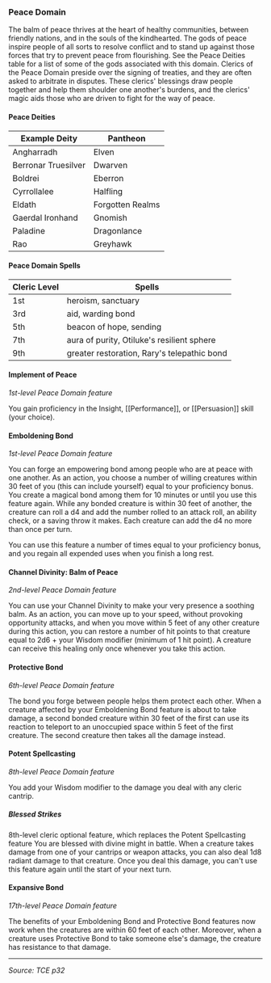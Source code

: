 ### Peace Domain

The balm of peace thrives at the heart of healthy communities, between friendly nations, and in the souls of the kindhearted. The gods of peace inspire people of all sorts to resolve conflict and to stand up against those forces that try to prevent peace from flourishing. See the Peace Deities table for a list of some of the gods associated with this domain.
Clerics of the Peace Domain preside over the signing of treaties, and they are often asked to arbitrate in disputes. These clerics' blessings draw people together and help them shoulder one another's burdens, and the clerics' magic aids those who are driven to fight for the way of peace.

#### Peace Deities
| Example Deity       | Pantheon         |
| ------------------- | ---------------- |
| Angharradh          | Elven            |
| Berronar Truesilver | Dwarven          |
| Boldrei             | Eberron          |
| Cyrrollalee         | Halfling         |
| Eldath              | Forgotten Realms |
| Gaerdal Ironhand    | Gnomish          |
| Paladine            | Dragonlance      |
| Rao                 | Greyhawk         |

#### Peace Domain Spells
| Cleric Level | Spells                                      |
| ------------ | ------------------------------------------- |
| 1st          | heroism, sanctuary                          |
| 3rd          | aid, warding bond                           |
| 5th          | beacon of hope, sending                     |
| 7th          | aura of purity, Otiluke's resilient sphere  |
| 9th          | greater restoration, Rary's telepathic bond |

#### Implement of Peace
*1st-level Peace Domain feature*

You gain proficiency in the Insight, [[Performance]], or [[Persuasion]] skill (your choice).

#### Emboldening Bond
*1st-level Peace Domain feature*

You can forge an empowering bond among people who are at peace with one another. As an action, you choose a number of willing creatures within 30 feet of you (this can include yourself) equal to your proficiency bonus. You create a magical bond among them for 10 minutes or until you use this feature again. While any bonded creature is within 30 feet of another, the creature can roll a d4 and add the number rolled to an attack roll, an ability check, or a saving throw it makes. Each creature can add the d4 no more than once per turn.

You can use this feature a number of times equal to your proficiency bonus, and you regain all expended uses when you finish a long rest.

#### Channel Divinity: Balm of Peace
*2nd-level Peace Domain feature*

You can use your Channel Divinity to make your very presence a soothing balm. As an action, you can move up to your speed, without provoking opportunity attacks, and when you move within 5 feet of any other creature during this action, you can restore a number of hit points to that creature equal to 2d6 + your Wisdom modifier (minimum of 1 hit point). A creature can receive this healing only once whenever you take this action.

#### Protective Bond
*6th-level Peace Domain feature*

The bond you forge between people helps them protect each other. When a creature affected by your Emboldening Bond feature is about to take damage, a second bonded creature within 30 feet of the first can use its reaction to teleport to an unoccupied space within 5 feet of the first creature. The second creature then takes all the damage instead.

#### Potent Spellcasting
*8th-level Peace Domain feature*

You add your Wisdom modifier to the damage you deal with any cleric cantrip.

##### Blessed Strikes
8th-level cleric optional feature, which replaces the Potent Spellcasting feature
You are blessed with divine might in battle. When a creature takes damage from one of your cantrips or weapon attacks, you can also deal 1d8 radiant damage to that creature. Once you deal this damage, you can't use this feature again until the start of your next turn.

#### Expansive Bond
*17th-level Peace Domain feature*

The benefits of your Emboldening Bond and Protective Bond features now work when the creatures are within 60 feet of each other. Moreover, when a creature uses Protective Bond to take someone else's damage, the creature has resistance to that damage.

---

*Source: TCE p32*